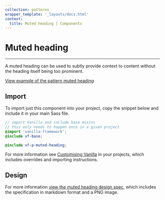 ```yaml
---
collection: patterns
wrapper_template: '_layouts/docs.html'
context:
  title: Muted heading | Components
---
```


# Muted heading

<hr>

A muted heading can be used to subtly provide context to content without the heading itself being too prominent.

<div class="embedded-example"><a href="/docs/examples/patterns/headings/muted/" class="js-example">
View example of the pattern muted heading
</a></div>

## Import

To import just this component into your project, copy the snippet below and include it in your main Sass file.

```scss
// import Vanilla and include base mixins
// this only needs to happen once in a given project
@import 'vanilla-framework';
@include vf-base;

@include vf-p-muted-heading;
```

For more information see [Customising Vanilla](/docs/customising-vanilla/) in your projects, which includes overrides and importing instructions.

## Design

For more information [view the muted heading design spec](https://github.com/canonical-web-and-design/design-vanilla-framework/tree/main/Muted%20heading), which includes the specification in markdown format and a PNG image.
